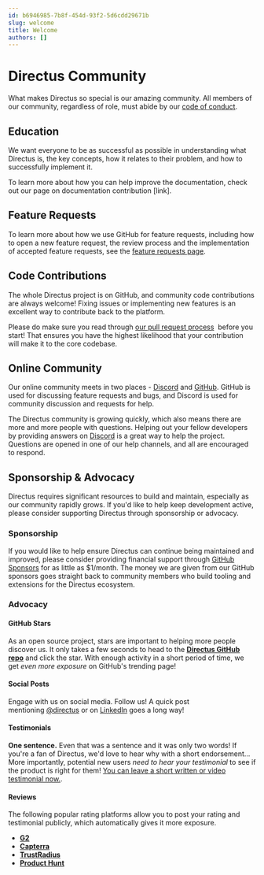```yaml
---
id: b6946985-7b8f-454d-93f2-5d6cdd29671b
slug: welcome
title: Welcome
authors: []
---
```

# Directus Community

What makes Directus so special is our amazing community. All members of our community, regardless of role, must abide by our [code of conduct](/community/overview/conduct). 

<!--You can view our moderation information and guidelines here [Add link]. -->

## Education

We want everyone to be as successful as possible in understanding what Directus is, the key concepts, how it relates to their problem, and how to successfully implement it.

To learn more about how you can help improve the documentation, check out our page on documentation contribution [link].

## Feature Requests

To learn more about how we use GitHub for feature requests, including how to open a new feature request, the review process and the implementation of accepted feature requests, see the [feature requests page](/community/contribution/feature-requests).

## Code Contributions

The whole Directus project is on GitHub, and community code contributions are always welcome! Fixing issues or implementing new features is an excellent way to contribute back to the platform.

Please do make sure you read through [our pull request process](/community/contribution/pull-requests)  before you start! That ensures you have the highest likelihood that your contribution will make it to the core codebase.

## Online Community

Our online community meets in two places - [Discord](https://directus.chat/) and [GitHub](https://github.com/directus/directus/discussions). GitHub is used for discussing feature requests and bugs, and Discord is used for community discussion and requests for help.

The Directus community is growing quickly, which also means there are more and more people with questions. Helping out your fellow developers by providing answers on [Discord](https://directus.chat/) is a great way to help the project. Questions are opened in one of our help channels, and all are encouraged to respond.

## Sponsorship & Advocacy

Directus requires significant resources to build and maintain, especially as our community rapidly grows. If you'd like to help keep development active, please consider supporting Directus through sponsorship or advocacy.

### Sponsorship

If you would like to help ensure Directus can continue being maintained and improved, please consider providing financial support through [GitHub Sponsors](https://github.com/sponsors/directus) for as little as $1/month. The money we are given from our GitHub sponsors goes straight back to community members who build tooling and extensions for the Directus ecosystem.

### Advocacy

#### GitHub Stars

As an open source project, stars are important to helping more people discover us. It only takes a few seconds to head to the [**Directus GitHub repo**](https://github.com/directus/directus) and click the star. With enough activity in a short period of time, we get *even more exposure* on GitHub's trending page!

#### Social Posts

Engage with us on social media. Follow us! A quick post mentioning [@directus](https://twitter.com/directus) or on [LinkedIn](https://www.linkedin.com/company/directus-io) goes a long way!

#### Testimonials

**One sentence.** Even that was a sentence and it was only two words! If you're a fan of Directus, we'd love to hear why with a short endorsement... More importantly, potential new users *need to hear your testimonial* to see if the product is right for them! [You can leave a short written or video testimonial now.](https://testimonial.to/directus).

#### Reviews

The following popular rating platforms allow you to post your rating and testimonial publicly, which automatically gives it more exposure.

- [**G2**](https://www.g2.com/products/directus/reviews)
- [**Capterra**](https://www.capterra.com/p/156619/Directus)
- [**TrustRadius**](https://www.trustradius.com/products/directus/reviews)
- [**Product Hunt**](https://www.producthunt.com/posts/directus-9)